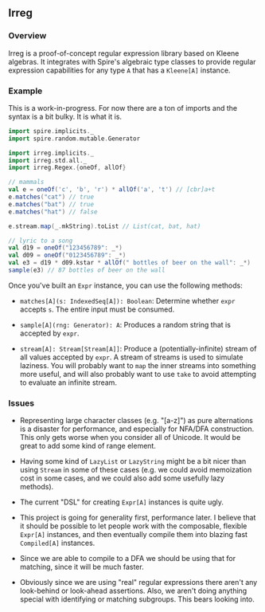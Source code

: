 ## Irreg

### Overview

Irreg is a proof-of-concept regular expression library based on Kleene
algebras. It integrates with Spire's algebraic type classes to provide
regular expression capabilities for any type `A` that has a `Kleene[A]`
instance.

### Example

This is a work-in-progress. For now there are a ton of imports and the syntax
is a bit bulky. It is what it is.

```scala
import spire.implicits._
import spire.random.mutable.Generator

import irreg.implicits._
import irreg.std.all._
import irreg.Regex.{oneOf, allOf}

// mammals
val e = oneOf('c', 'b', 'r') * allOf('a', 't') // [cbr]a+t
e.matches("cat") // true
e.matches("bat") // true
e.matches("hat") // false

e.stream.map(_.mkString).toList // List(cat, bat, hat)

// lyric to a song
val d19 = oneOf("123456789": _*)
val d09 = oneOf("0123456789": _*)
val e3 = d19 * d09.kstar * allOf(" bottles of beer on the wall": _*)
sample(e3) // 87 bottles of beer on the wall
```
Once you've built an `Expr` instance, you can use the following methods:

 * `matches[A](s: IndexedSeq[A]): Boolean`: Determine
  whether `expr` accepts `s`. The entire input must be consumed.

 * `sample[A](rng: Generator): A`:
  Produces a random string that is accepted by `expr`.

 * `stream[A]: Stream[Stream[A]]`: Produce a
  (potentially-infinite) stream of all values accepted by `expr`.  A
  stream of streams is used to simulate laziness. You will probably
  want to `map` the inner streams into something more useful, and will
  also probably want to use `take` to avoid attempting to evaluate an
  infinite stream.

### Issues

 * Representing large character classes (e.g. "[a-z]") as pure
   alternations is a disaster for performance, and especially for
   NFA/DFA construction. This only gets worse when you consider all of
   Unicode. It would be great to add some kind of range element.

 * Having some kind of `LazyList` or `LazyString` might be a bit nicer
   than using `Stream` in some of these cases (e.g. we could avoid
   memoization cost in some cases, and we could also add some usefully
   lazy methods).

 * The current "DSL" for creating `Expr[A]` instances is quite ugly.
 
 * This project is going for generality first, performance later. I
   believe that it should be possible to let people work with the
   composable, flexible `Expr[A]` instances, and then eventually
   compile them into blazing fast `Compiled[A]` instances.

 * Since we are able to compile to a DFA we should be using that for
   matching, since it will be much faster.

 * Obviously since we are using "real" regular expressions there
   aren't any look-behind or look-ahead assertions. Also, we aren't
   doing anything special with identifying or matching subgroups.
   This bears looking into.
